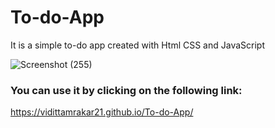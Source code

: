 # To-do-App
It is a simple to-do app created with Html CSS and JavaScript

![Screenshot (255)](https://user-images.githubusercontent.com/114985411/231862285-108407d1-027d-4591-98f9-9e7decc12a4f.png)
### You can use it by clicking on the following link:
https://vidittamrakar21.github.io/To-do-App/
